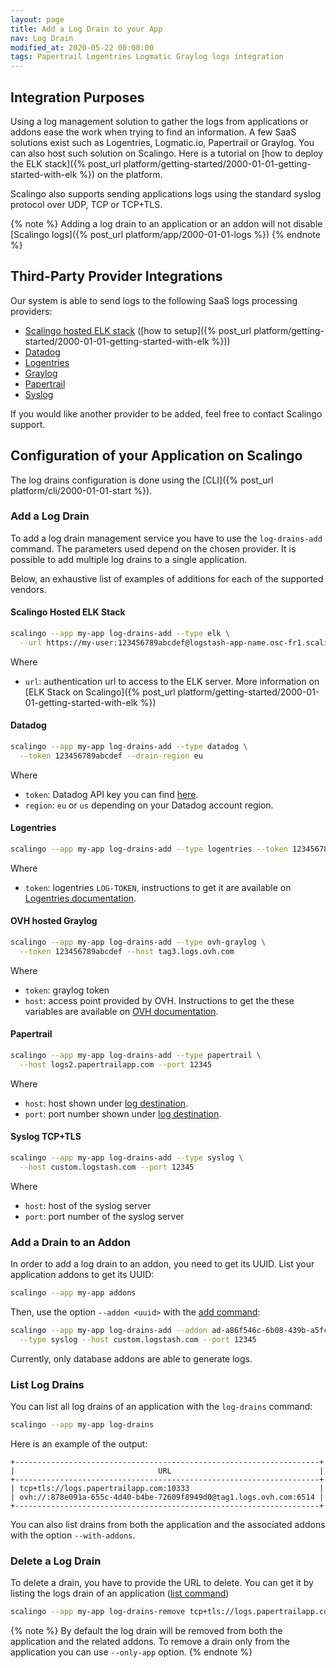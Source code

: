 ```yaml
---
layout: page
title: Add a Log Drain to your App
nav: Log Drain
modified_at: 2020-05-22 00:00:00
tags: Papertrail Logentries Logmatic Graylog logs integration
---
```


## Integration Purposes

Using a log management solution to gather the logs from applications or addons
ease the work when trying to find an information.
A few SaaS solutions exist such as Logentries, Logmatic.io, Papertrail or
Graylog. You can also host such solution on Scalingo. Here is a tutorial on
[how to deploy the ELK
stack]({% post_url platform/getting-started/2000-01-01-getting-started-with-elk %})
on the platform.

Scalingo also supports sending applications logs using the standard
syslog protocol over UDP, TCP or TCP+TLS.

{% note %}
Adding a log drain to an application or an addon will not disable
[Scalingo logs]({% post_url platform/app/2000-01-01-logs %})
{% endnote %}

## Third-Party Provider Integrations

Our system is able to send logs to the following SaaS logs processing providers:

* [Scalingo hosted ELK stack](#scalingo-hosted-elk-stack)
([how to setup]({% post_url platform/getting-started/2000-01-01-getting-started-with-elk %}))
* [Datadog](#datadog)
* [Logentries](#logentries)
* [Graylog](#ovh-hosted-graylog)
* [Papertrail](#papertrail)
* [Syslog](#syslog-tcptls)

If you would like another provider to be added, feel free to contact Scalingo
support.

## Configuration of your Application on Scalingo

The log drains configuration is done using the
[CLI]({% post_url platform/cli/2000-01-01-start %}).

### Add a Log Drain

To add a log drain management service you have to use the `log-drains-add`
command. The parameters used depend on the chosen provider.
It is possible to add multiple log drains to a single application.

Below, an exhaustive list of examples of additions for each of the supported
vendors.

#### Scalingo Hosted ELK Stack

```bash
scalingo --app my-app log-drains-add --type elk \
  --url https://my-user:123456789abcdef@logstash-app-name.osc-fr1.scalingo.io
```
Where
* `url`: authentication url to access to the ELK server.
More information on [ELK Stack on
Scalingo]({% post_url platform/getting-started/2000-01-01-getting-started-with-elk %})

#### Datadog
```bash
scalingo --app my-app log-drains-add --type datadog \
  --token 123456789abcdef --drain-region eu
```
Where
* `token`: Datadog API key you can find
[here](https://app.datadoghq.com/account/settings#api).
* `region`: `eu` or `us` depending on your Datadog account region.


#### Logentries

```bash
scalingo --app my-app log-drains-add --type logentries --token 123456789abcdef
```
Where
* `token`: logentries `LOG-TOKEN`, instructions to get
it are available on [Logentries
documentation](https://docs.logentries.com/docs/http-post).

#### OVH hosted Graylog
```bash
scalingo --app my-app log-drains-add --type ovh-graylog \
  --token 123456789abcdef --host tag3.logs.ovh.com
```
Where
* `token`: graylog token
* `host`: access point provided by OVH. Instructions to get the these variables
are available on [OVH
documentation](https://docs.ovh.com/fr/logs-data-platform/quick-start/).

#### Papertrail
```bash
scalingo --app my-app log-drains-add --type papertrail \
  --host logs2.papertrailapp.com --port 12345
```
Where
* `host`: host shown under [log
destination](https://papertrailapp.com/account/destinations).
* `port`: port number shown under [log
destination](https://papertrailapp.com/account/destinations).


#### Syslog TCP+TLS
```bash
scalingo --app my-app log-drains-add --type syslog \
  --host custom.logstash.com --port 12345
```

Where
* `host`: host of the syslog server
* `port`: port number of the syslog server

### Add a Drain to an Addon

In order to add a log drain to an addon, you need to get its UUID. List your
application addons to get its UUID:
```bash
scalingo --app my-app addons
```

Then, use the option `--addon <uuid>` with the [add command](#add-a-log-drain):
```bash
scalingo --app my-app log-drains-add --addon ad-a86f546c-6b08-439b-a5fc-6f16ddc9083e \
  --type syslog --host custom.logstash.com --port 12345
```

Currently, only database addons are able to generate logs.

### List Log Drains

You can list all log drains of an application with the `log-drains` command:
```bash
scalingo --app my-app log-drains
```

Here is an example of the output:
```
+--------------------------------------------------------------------+
|                                URL                                 |
+--------------------------------------------------------------------+
| tcp+tls://logs.papertrailapp.com:10333                             |
| ovh://:878e091a-655c-4d40-b4be-72609f8949d0@tag1.logs.ovh.com:6514 |
+--------------------------------------------------------------------+
```

You can also list drains from both the application and the associated addons
with the option `--with-addons`.

### Delete a Log Drain

To delete a drain, you have to provide the URL to delete.
You can get it by listing the logs drain of an application ([list
command](#list-log-drains))
```bash
scalingo --app my-app log-drains-remove tcp+tls://logs.papertrailapp.com:10333
```

{% note %}
By default the log drain will be removed from both the application and the
related addons. To remove a drain only from the application you can use
`--only-app` option.
{% endnote %}
